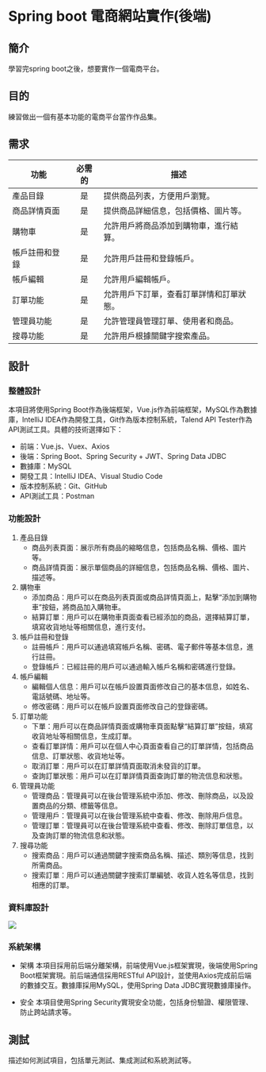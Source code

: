 # Spring boot 電商網站實作(後端)
## 簡介

學習完spring boot之後，想要實作一個電商平台。

## 目的

練習做出一個有基本功能的電商平台當作作品集。

## 需求

| 功能 | 必需的 | 描述 |
| ---- | :----: | ---- |
| 產品目錄 | 是 | 提供商品列表，方便用戶瀏覽。 |
| 商品詳情頁面 | 是 | 提供商品詳細信息，包括價格、圖片等。 |
| 購物車 | 是 | 允許用戶將商品添加到購物車，進行結算。 |
| 帳戶註冊和登錄 | 是 | 允許用戶註冊和登錄帳戶。 |
| 帳戶編輯 | 是 | 允許用戶編輯帳戶。 |
| 訂單功能	| 是	| 允許用戶下訂單，查看訂單詳情和訂單狀態。|
| 管理員功能	|是|	允許管理員管理訂單、使用者和商品。|
| 搜尋功能 | 是 | 允許用戶根據關鍵字搜索產品。|

## 設計

### 整體設計

本項目將使用Spring Boot作為後端框架，Vue.js作為前端框架，MySQL作為數據庫，IntelliJ IDEA作為開發工具，Git作為版本控制系統，Talend API Tester作為API測試工具。具體的技術選擇如下：

- 前端：Vue.js、Vuex、Axios
- 後端：Spring Boot、Spring Security + JWT、Spring Data JDBC
- 數據庫：MySQL
- 開發工具：IntelliJ IDEA、Visual Studio Code
- 版本控制系統：Git、GitHub
- API測試工具：Postman

### 功能設計

1. 產品目錄
    - 商品列表頁面：展示所有商品的縮略信息，包括商品名稱、價格、圖片等。
    - 商品詳情頁面：展示單個商品的詳細信息，包括商品名稱、價格、圖片、描述等。
2. 購物車
    - 添加商品：用戶可以在商品列表頁面或商品詳情頁面上，點擊“添加到購物車”按鈕，將商品加入購物車。
    - 結算訂單：用戶可以在購物車頁面查看已經添加的商品，選擇結算訂單，填寫收貨地址等相關信息，進行支付。
3. 帳戶註冊和登錄
    - 註冊帳戶：用戶可以通過填寫帳戶名稱、密碼、電子郵件等基本信息，進行註冊。
    - 登錄帳戶：已經註冊的用戶可以通過輸入帳戶名稱和密碼進行登錄。
4. 帳戶編輯
    - 編輯個人信息：用戶可以在帳戶設置頁面修改自己的基本信息，如姓名、電話號碼、地址等。
    - 修改密碼：用戶可以在帳戶設置頁面修改自己的登錄密碼。
5. 訂單功能
    - 下單：用戶可以在商品詳情頁面或購物車頁面點擊“結算訂單”按鈕，填寫收貨地址等相關信息，生成訂單。
    - 查看訂單詳情：用戶可以在個人中心頁面查看自己的訂單詳情，包括商品信息、訂單狀態、收貨地址等。
    - 取消訂單：用戶可以在訂單詳情頁面取消未發貨的訂單。
    - 查詢訂單狀態：用戶可以在訂單詳情頁面查詢訂單的物流信息和狀態。
6. 管理員功能
    - 管理商品：管理員可以在後台管理系統中添加、修改、刪除商品，以及設置商品的分類、標籤等信息。
    - 管理用戶：管理員可以在後台管理系統中查看、修改、刪除用戶信息。
    - 管理訂單：管理員可以在後台管理系統中查看、修改、刪除訂單信息，以及查詢訂單的物流信息和狀態。
7. 搜尋功能
    - 搜索商品：用戶可以通過關鍵字搜索商品名稱、描述、類別等信息，找到所需商品。
    - 搜索訂單：用戶可以通過關鍵字搜索訂單編號、收貨人姓名等信息，找到相應的訂單。

### 資料庫設計

![](https://i.imgur.com/pTZhJyq.png)


### 系統架構

- 架構
本項目採用前后端分離架構，前端使用Vue.js框架實現，後端使用Spring Boot框架實現。前后端通信採用RESTful API設計，並使用Axios完成前后端的數據交互。數據庫採用MySQL，使用Spring Data JDBC實現數據庫操作。

- 安全
本項目使用Spring Security實現安全功能，包括身份驗證、權限管理、防止跨站請求等。

<!-- - 部署
前端使用Webpack進行打包，打包完成的文件部署到Nginx服務器上；後端打包成jar包，部署到Tomcat服務器上。使用Docker實現容器化部署，以便快速部署和擴展。 -->

## 測試

描述如何測試項目，包括單元測試、集成測試和系統測試等。
